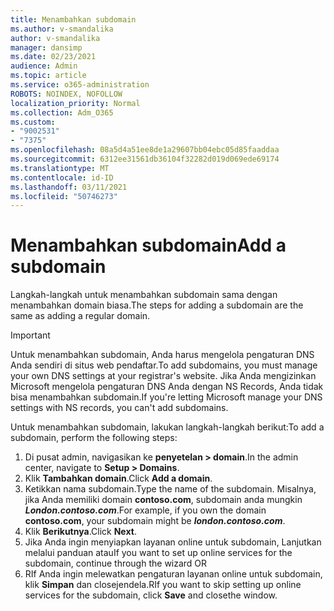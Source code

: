```yaml
---
title: Menambahkan subdomain
ms.author: v-smandalika
author: v-smandalika
manager: dansimp
ms.date: 02/23/2021
audience: Admin
ms.topic: article
ms.service: o365-administration
ROBOTS: NOINDEX, NOFOLLOW
localization_priority: Normal
ms.collection: Adm_O365
ms.custom:
- "9002531"
- "7375"
ms.openlocfilehash: 08a5d4a51ee8de1a29607bb04ebc05d85faaddaa
ms.sourcegitcommit: 6312ee31561db36104f32282d019d069ede69174
ms.translationtype: MT
ms.contentlocale: id-ID
ms.lasthandoff: 03/11/2021
ms.locfileid: "50746273"
---
```

# <a name="add-a-subdomain"></a><span data-ttu-id="adcb2-102">Menambahkan subdomain</span><span class="sxs-lookup"><span data-stu-id="adcb2-102">Add a subdomain</span></span>

<span data-ttu-id="adcb2-103">Langkah-langkah untuk menambahkan subdomain sama dengan menambahkan domain biasa.</span><span class="sxs-lookup"><span data-stu-id="adcb2-103">The steps for adding a subdomain are the same as adding a regular domain.</span></span> 

> [!IMPORTANT]
> <span data-ttu-id="adcb2-104">Untuk menambahkan subdomain, Anda harus mengelola pengaturan DNS Anda sendiri di situs web pendaftar.</span><span class="sxs-lookup"><span data-stu-id="adcb2-104">To add subdomains, you must manage your own DNS settings at your registrar's website.</span></span> <span data-ttu-id="adcb2-105">Jika Anda mengizinkan Microsoft mengelola pengaturan DNS Anda dengan NS Records, Anda tidak bisa menambahkan subdomain.</span><span class="sxs-lookup"><span data-stu-id="adcb2-105">If you're letting Microsoft manage your DNS settings with NS records, you can't add subdomains.</span></span> 

<span data-ttu-id="adcb2-106">Untuk menambahkan subdomain, lakukan langkah-langkah berikut:</span><span class="sxs-lookup"><span data-stu-id="adcb2-106">To add a subdomain, perform the following steps:</span></span>

1. <span data-ttu-id="adcb2-107">Di pusat admin, navigasikan ke **penyetelan > domain**.</span><span class="sxs-lookup"><span data-stu-id="adcb2-107">In the admin center, navigate to **Setup > Domains**.</span></span>
2. <span data-ttu-id="adcb2-108">Klik **Tambahkan domain**.</span><span class="sxs-lookup"><span data-stu-id="adcb2-108">Click **Add a domain**.</span></span>
3. <span data-ttu-id="adcb2-109">Ketikkan nama subdomain.</span><span class="sxs-lookup"><span data-stu-id="adcb2-109">Type the name of the subdomain.</span></span> <span data-ttu-id="adcb2-110">Misalnya, jika Anda memiliki domain **contoso.com**, subdomain anda mungkin **_London.contoso.com_**.</span><span class="sxs-lookup"><span data-stu-id="adcb2-110">For example, if you own the domain **contoso.com**, your subdomain might be **_london.contoso.com_**.</span></span>
4. <span data-ttu-id="adcb2-111">Klik **Berikutnya**.</span><span class="sxs-lookup"><span data-stu-id="adcb2-111">Click **Next**.</span></span>
5. <span data-ttu-id="adcb2-112">Jika Anda ingin menyiapkan layanan online untuk subdomain, Lanjutkan melalui panduan atau</span><span class="sxs-lookup"><span data-stu-id="adcb2-112">If you want to set up online services for the subdomain, continue through the wizard OR</span></span>
6. <span data-ttu-id="adcb2-113">RIf Anda ingin melewatkan pengaturan layanan online untuk subdomain, klik **Simpan** dan closejendela.</span><span class="sxs-lookup"><span data-stu-id="adcb2-113">RIf you want to skip setting up online services for the subdomain, click **Save** and closethe window.</span></span>

